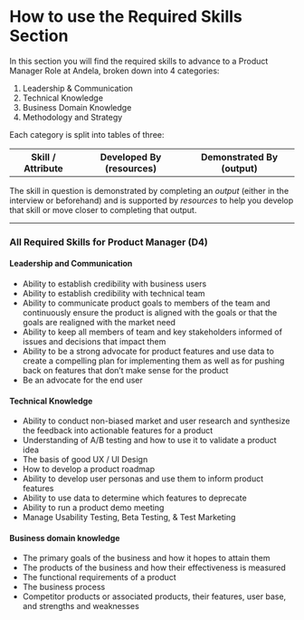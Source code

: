 # How to use the Required Skills Section

In this section you will find the required skills to advance to a Product Manager Role at Andela, broken down into 4 categories: 
1. Leadership & Communication
2. Technical Knowledge
3. Business Domain Knowledge
4. Methodology and Strategy

Each category is split into tables of three: 
<table>
  <tbody>
    <tr>
      <th align="center"> Skill / Attribute </th>
      <th align="center">Developed By (resources) </th>
      <th align="center">Demonstrated By (output) </th>
    </tr>
    </tbody> 
</table> 

The skill in question is demonstrated by completing an *output* (either in the interview or beforehand) and is supported by *resources* to help you develop that skill or move closer to completing that output. 

--- 

### All Required Skills for Product Manager (D4)

#### Leadership and Communication
- Ability to establish credibility with business users
- Ability to establish credibility with technical team
- Ability to communicate product goals to members of the team and continuously ensure the product is aligned with the goals or that the goals are realigned with the market need
- Ability to keep all members of team and key stakeholders informed of issues and decisions that impact them
- Ability to be a strong advocate for product features and use data to create a compelling plan for implementing them as well as for pushing back on features that don’t make sense for the product
- Be an advocate for the end user

#### Technical Knowledge
- Ability to conduct non-biased market and user research and synthesize the feedback into actionable features for a product
- Understanding of A/B testing and how to use it to validate a product idea
- The basis of good UX / UI Design
- How to develop a product roadmap
- Ability to develop user personas and use them to inform product features
- Ability to use data to determine which features to deprecate
- Ability to run a product demo meeting
- Manage Usability Testing, Beta Testing, & Test Marketing

#### Business domain knowledge
- The primary goals of the business and how it hopes to attain them
- The products of the business and how their effectiveness is measured
- The functional requirements of a product
- The business process
- Competitor products or associated products, their features, user base, and strengths and weaknesses

